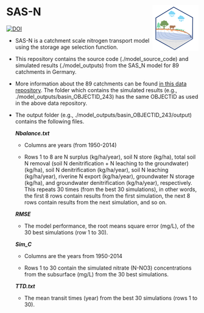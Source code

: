 # SAS-N <a href="https://github.com/tamnva/SAS_N/blob/master/sas_logo.svg"><img src="sas_logo.svg" align="right" height="120" /></a>

[![DOI](https://zenodo.org/badge/509562497.svg)](https://zenodo.org/badge/latestdoi/509562497)
- SAS-N is a catchment scale nitrogen transport model using the storage age selection function.
- This repository contains the source code (./model_source_code) and simulated results (./model_outputs) from the SAS_N model for 89 catchments in Germany. 

- More information about the 89 catchments can be found [in this data repository](https://www.hydroshare.org/resource/88254bd930d1466c85992a7dea6947a4/). The folder which contains the simulated results (e.g., ./model_outputs/basin_OBJECTID_243) has the same OBJECTID as used in the above data repository.

- The output folder (e.g., ./model_outputs/basin_OBJECTID_243/output) contains the following files.

  ***Nbalance.txt***

     - Columns are years (from 1950-2014)

     - Rows 1 to 8 are N surplus (kg/ha/year), soil N store  (kg/ha), total soil N removal (soil N denitrification + N leaching to the groundwater)  (kg/ha), soil N denitrification (kg/ha/year), soil N leaching (kg/ha/year), riverine N export (kg/ha/year), groundwater N storage (kg/ha), and groundwater denitrification (kg/ha/year), respectively. This repeats 30 times (from the best 30 simulations), in other words, the first 8 rows contain results from the first simulation, the next 8 rows contain results from the next simulation, and so on.

       
  
  ***RMSE*** 
  
     - The model performance, the root means square error (mg/L), of the 30 best simulations (row 1 to 30).
  
       
  
  ***Sim_C*** 
  
     - Columns are the years from 1950-2014
  
     - Rows 1 to 30 contain the simulated nitrate (N-NO3) concentrations from the subsurface (mg/L) from the 30 best simulations.
  
       
  
  ***TTD.txt*** 
  
     - The mean transit times (year) from the best 30 simulations (rows 1 to 30).
  


​     
